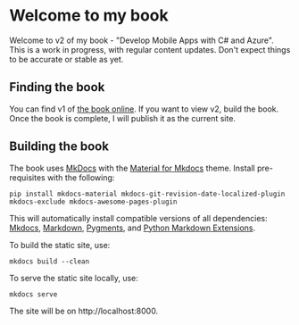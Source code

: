 # Welcome to my book

Welcome to v2 of my book - "Develop Mobile Apps with C# and Azure".  This is a work in progress, with regular content updates.
Don't expect things to be accurate or stable as yet.

## Finding the book

You can find v1 of [the book online][book].  If you want to view v2, build the book.  Once the book is complete, I will publish it as the current site.

## Building the book

The book uses [MkDocs] with the [Material for Mkdocs] theme.  Install pre-requisites with the following:

```
pip install mkdocs-material mkdocs-git-revision-date-localized-plugin mkdocs-exclude mkdocs-awesome-pages-plugin
```

This will automatically install compatible versions of all dependencies: [Mkdocs], [Markdown], [Pygments], and [Python Markdown Extensions]. 

To build the static site, use:

```
mkdocs build --clean
```

To serve the static site locally, use:

```
mkdocs serve
```

The site will be on http://localhost:8000. 

<!-- Links -->
[book]: https://adrianhall.github.io/develop-mobile-apps-with-csharp-and-azure/
[Mkdocs]: https://www.mkdocs.org/
[Markdown]: https://python-markdown.github.io/
[Pygments]: https://pygments.org/
[Python Markdown Extensions]: https://facelessuser.github.io/pymdown-extensions/
[Material for Mkdocs]: https://squidfunk.github.io/mkdocs-material/
